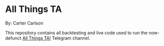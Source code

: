 # All Things TA
By: Carter Carlson

This repository contains all backtesting and live code used to run the now-defunct [All Things TA!](t.me/AllThingsTA) Telegram channel.
